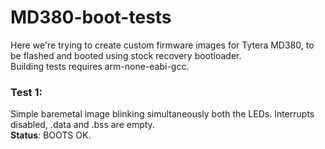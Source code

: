 # MD380-boot-tests
Here we're trying to create custom firmware images for Tytera MD380, to be flashed and booted using stock recovery bootloader.  
Building tests requires arm-none-eabi-gcc.

### Test 1:
Simple baremetal image blinking simultaneously both the LEDs. Interrupts disabled, .data and .bss are empty.  
**Status**: BOOTS OK.
